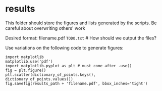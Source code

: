 # results
This folder should store the figures and lists generated by the scripts. Be careful about overwriting others' work

Desired format:
filename.pdf
`TODO.txt` # How should we output the files?

Use variations on the following code to generate figures:
```
import matplotlib
matplotlib.use('pdf')
import matplotlib.pyplot as plt # must come after .use()
fig = plt.figure()
plt.scatter(dictionary_of_points.keys(), dictionary_of_points.values())
fig.savefig(results_path + 'filename.pdf', bbox_inches='tight')
```


